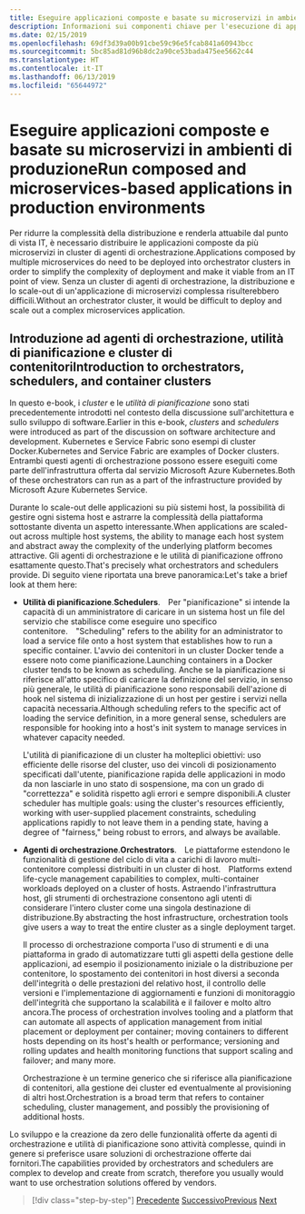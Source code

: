 ```yaml
---
title: Eseguire applicazioni composte e basate su microservizi in ambienti di produzione
description: Informazioni sui componenti chiave per l'esecuzione di applicazioni basate su contenitori in produzione
ms.date: 02/15/2019
ms.openlocfilehash: 69df3d39a00b91cbe59c96e5fcab841a60943bcc
ms.sourcegitcommit: 5bc85ad81d96b8dc2a90ce53bada475ee5662c44
ms.translationtype: HT
ms.contentlocale: it-IT
ms.lasthandoff: 06/13/2019
ms.locfileid: "65644972"
---
```

# <a name="run-composed-and-microservices-based-applications-in-production-environments"></a><span data-ttu-id="1b8f2-103">Eseguire applicazioni composte e basate su microservizi in ambienti di produzione</span><span class="sxs-lookup"><span data-stu-id="1b8f2-103">Run composed and microservices-based applications in production environments</span></span>

<span data-ttu-id="1b8f2-104">Per ridurre la complessità della distribuzione e renderla attuabile dal punto di vista IT, è necessario distribuire le applicazioni composte da più microservizi in cluster di agenti di orchestrazione.</span><span class="sxs-lookup"><span data-stu-id="1b8f2-104">Applications composed by multiple microservices do need to be deployed into orchestrator clusters in order to simplify the complexity of deployment and make it viable from an IT point of view.</span></span> <span data-ttu-id="1b8f2-105">Senza un cluster di agenti di orchestrazione, la distribuzione e lo scale-out di un'applicazione di microservizi complessa risulterebbero difficili.</span><span class="sxs-lookup"><span data-stu-id="1b8f2-105">Without an orchestrator cluster, it would be difficult to deploy and scale out a complex microservices application.</span></span>

## <a name="introduction-to-orchestrators-schedulers-and-container-clusters"></a><span data-ttu-id="1b8f2-106">Introduzione ad agenti di orchestrazione, utilità di pianificazione e cluster di contenitori</span><span class="sxs-lookup"><span data-stu-id="1b8f2-106">Introduction to orchestrators, schedulers, and container clusters</span></span>

<span data-ttu-id="1b8f2-107">In questo e-book, i *cluster* e le *utilità di pianificazione* sono stati precedentemente introdotti nel contesto della discussione sull'architettura e sullo sviluppo di software.</span><span class="sxs-lookup"><span data-stu-id="1b8f2-107">Earlier in this e-book, *clusters* and *schedulers* were introduced as part of the discussion on software architecture and development.</span></span> <span data-ttu-id="1b8f2-108">Kubernetes e Service Fabric sono esempi di cluster Docker.</span><span class="sxs-lookup"><span data-stu-id="1b8f2-108">Kubernetes and Service Fabric are examples of Docker clusters.</span></span> <span data-ttu-id="1b8f2-109">Entrambi questi agenti di orchestrazione possono essere eseguiti come parte dell'infrastruttura offerta dal servizio Microsoft Azure Kubernetes.</span><span class="sxs-lookup"><span data-stu-id="1b8f2-109">Both of these orchestrators can run as a part of the infrastructure provided by Microsoft Azure Kubernetes Service.</span></span>

<span data-ttu-id="1b8f2-110">Durante lo scale-out delle applicazioni su più sistemi host, la possibilità di gestire ogni sistema host e astrarre la complessità della piattaforma sottostante diventa un aspetto interessante.</span><span class="sxs-lookup"><span data-stu-id="1b8f2-110">When applications are scaled-out across multiple host systems, the ability to manage each host system and abstract away the complexity of the underlying platform becomes attractive.</span></span> <span data-ttu-id="1b8f2-111">Gli agenti di orchestrazione e le utilità di pianificazione offrono esattamente questo.</span><span class="sxs-lookup"><span data-stu-id="1b8f2-111">That's precisely what orchestrators and schedulers provide.</span></span> <span data-ttu-id="1b8f2-112">Di seguito viene riportata una breve panoramica:</span><span class="sxs-lookup"><span data-stu-id="1b8f2-112">Let's take a brief look at them here:</span></span>

- <span data-ttu-id="1b8f2-113">**Utilità di pianificazione**.</span><span class="sxs-lookup"><span data-stu-id="1b8f2-113">**Schedulers**.</span></span><span data-ttu-id="1b8f2-114"> Per "pianificazione" si intende la capacità di un amministratore di caricare in un sistema host un file del servizio che stabilisce come eseguire uno specifico contenitore.</span><span class="sxs-lookup"><span data-stu-id="1b8f2-114"> "Scheduling" refers to the ability for an administrator to load a service file onto a host system that establishes how to run a specific container.</span></span> <span data-ttu-id="1b8f2-115">L'avvio dei contenitori in un cluster Docker tende a essere noto come pianificazione.</span><span class="sxs-lookup"><span data-stu-id="1b8f2-115">Launching containers in a Docker cluster tends to be known as scheduling.</span></span> <span data-ttu-id="1b8f2-116">Anche se la pianificazione si riferisce all'atto specifico di caricare la definizione del servizio, in senso più generale, le utilità di pianificazione sono responsabili dell'azione di hook nel sistema di inizializzazione di un host per gestire i servizi nella capacità necessaria.</span><span class="sxs-lookup"><span data-stu-id="1b8f2-116">Although scheduling refers to the specific act of loading the service definition, in a more general sense, schedulers are responsible for hooking into a host's init system to manage services in whatever capacity needed.</span></span>

   <span data-ttu-id="1b8f2-117">L'utilità di pianificazione di un cluster ha molteplici obiettivi: uso efficiente delle risorse del cluster, uso dei vincoli di posizionamento specificati dall'utente, pianificazione rapida delle applicazioni in modo da non lasciarle in uno stato di sospensione, ma con un grado di "correttezza" e solidità rispetto agli errori e sempre disponibili.</span><span class="sxs-lookup"><span data-stu-id="1b8f2-117">A cluster scheduler has multiple goals: using the cluster's resources efficiently, working with user-supplied placement constraints, scheduling applications rapidly to not leave them in a pending state, having a degree of "fairness," being robust to errors, and always be available.</span></span>

- <span data-ttu-id="1b8f2-118">**Agenti di orchestrazione**.</span><span class="sxs-lookup"><span data-stu-id="1b8f2-118">**Orchestrators**.</span></span><span data-ttu-id="1b8f2-119"> Le piattaforme estendono le funzionalità di gestione del ciclo di vita a carichi di lavoro multi-contenitore complessi distribuiti in un cluster di host.</span><span class="sxs-lookup"><span data-stu-id="1b8f2-119"> Platforms extend life-cycle management capabilities to complex, multi-container workloads deployed on a cluster of hosts.</span></span> <span data-ttu-id="1b8f2-120">Astraendo l'infrastruttura host, gli strumenti di orchestrazione consentono agli utenti di considerare l'intero cluster come una singola destinazione di distribuzione.</span><span class="sxs-lookup"><span data-stu-id="1b8f2-120">By abstracting the host infrastructure, orchestration tools give users a way to treat the entire cluster as a single deployment target.</span></span>

   <span data-ttu-id="1b8f2-121">Il processo di orchestrazione comporta l'uso di strumenti e di una piattaforma in grado di automatizzare tutti gli aspetti della gestione delle applicazioni, ad esempio il posizionamento iniziale o la distribuzione per contenitore, lo spostamento dei contenitori in host diversi a seconda dell'integrità o delle prestazioni del relativo host, il controllo delle versioni e l'implementazione di aggiornamenti e funzioni di monitoraggio dell'integrità che supportano la scalabilità e il failover e molto altro ancora.</span><span class="sxs-lookup"><span data-stu-id="1b8f2-121">The process of orchestration involves tooling and a platform that can automate all aspects of application management from initial placement or deployment per container; moving containers to different hosts depending on its host's health or performance; versioning and rolling updates and health monitoring functions that support scaling and failover; and many more.</span></span>

   <span data-ttu-id="1b8f2-122">Orchestrazione è un termine generico che si riferisce alla pianificazione di contenitori, alla gestione dei cluster ed eventualmente al provisioning di altri host.</span><span class="sxs-lookup"><span data-stu-id="1b8f2-122">Orchestration is a broad term that refers to container scheduling, cluster management, and possibly the provisioning of additional hosts.</span></span>

<span data-ttu-id="1b8f2-123">Lo sviluppo e la creazione da zero delle funzionalità offerte da agenti di orchestrazione e utilità di pianificazione sono attività complesse, quindi in genere si preferisce usare soluzioni di orchestrazione offerte dai fornitori.</span><span class="sxs-lookup"><span data-stu-id="1b8f2-123">The capabilities provided by orchestrators and schedulers are complex to develop and create from scratch, therefore you usually would want to use orchestration solutions offered by vendors.</span></span>

>[!div class="step-by-step"]
><span data-ttu-id="1b8f2-124">[Precedente](index.md)
>[Successivo](manage-production-docker-environments.md)</span><span class="sxs-lookup"><span data-stu-id="1b8f2-124">[Previous](index.md)
[Next](manage-production-docker-environments.md)</span></span>
